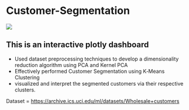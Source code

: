 # Customer-Segmentation

<img src="https://cdn.discordapp.com/attachments/1064347195987480618/1069360959895900241/segmentation-plot.png">

## This is an interactive plotly dashboard 


- Used dataset preprocessing techniques to develop a dimensionality reduction algorithm using PCA and Kernel PCA
- Effectively performed Customer Segmentation using K‑Means Clustering
- visualized and interpret the segmented customers via their respective clusters.



Dataset = https://archive.ics.uci.edu/ml/datasets/Wholesale+customers
